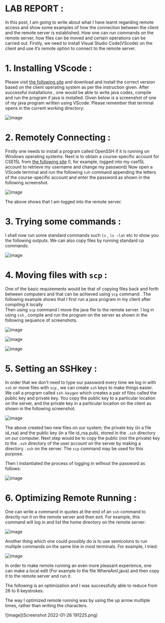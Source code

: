 # LAB REPORT :

In this post, I am going to write about what I have learnt regarding remote access and show some examples of how the  connection between the client and the remote server is established. 
How one can run commands  on the remote server,  how files can be moved and certain operations can be carried out. 
Firstly, we need to install Visual Studio Code(VScode) on the client and use it’s  remote option to connect to the remote server.

# 1. Installing VScode :

Please visit [the following site](https://code.visualstudio.com/) and download and install the correct version based on the client operating system as per the instruction given.
After successful installations , one would be able to write java codes, compile and run  the program if java is installed.
Given below is a screenshot of one of my java program written using VScode.  Please remember that terminal opens in the current working directory:

![image](https://user-images.githubusercontent.com/97653190/149418552-76011d5a-0039-477e-a034-a9164140124f.png)

# 2. Remotely Connecting :

Firstly one needs to install a program called OpenSSH if  it is running on Windows  operating systems.
Next is to  obtain a course-specific account for CSE15L from 
[the following site](https://sdacs.ucsd.edu/~icc/index.php)
(I, for example, logged into my cse15L account to retrieve my username and change my password)
Now open a VScode terminal and run the following `ssh` command appending the letters of the course-specific account and enter the password as shown in the following screenshot.

![image](https://user-images.githubusercontent.com/97653190/149418691-de7e49a5-251c-46a9-afe0-c491799a6ed7.png)

The above shows that I am logged into the remote server.

# 3. Trying some commands :

I shall now run some standard commands such `ls` , `ls –lat` etc  to show you the following outputs.
We can also copy files by running standard cp commands.

![image](https://user-images.githubusercontent.com/97653190/149418834-4a31204a-b9d1-43a0-a2c8-ddaba77aa200.png)

# 4. Moving files with `scp` :

One of the basic requirements would be that of copying files back and forth between computers and that can be achieved using `scp` command .
The following example shows that I first run a java program in my client after compiling it locally  
Then using `scp` command I move the java file to the remote server. 
I log in using `ssh` , compile and run the program on the server as shown in the following  sequence of screenshots.

![image](https://user-images.githubusercontent.com/97653190/149418978-580cbfeb-a02c-4e87-8c96-e9bae4572a48.png)

![image](https://user-images.githubusercontent.com/97653190/149419001-00d51a50-7235-460c-a84c-33b6b812e6d9.png)

![image](https://user-images.githubusercontent.com/97653190/149419042-35cba1cd-2755-4a79-812f-4393a33f9260.png)

# 5. Setting an SSHkey :

In order that we don’t need to type our password every time we log in with `ssh` or move files with `scp` , we can create `ssh` keys to make things easier. 
We call a program called `ssh-keygen` which creates a pair of files called the public key and private key. 
You copy the public key to a particular location on the server, and the private key in a particular location on the client as shown in the following screenshot.

![image](https://user-images.githubusercontent.com/97653190/149419294-24e1da5d-0ddb-4d17-8da9-9558d335d586.png)

The above created two new files on our system; the private key (in a file id_rsa) and the public key (in a file id_rsa.pub), stored in the `.ssh` directory on our computer.
Next step would be to  copy the public (not the private) key to the `.ssh` directory of the user account on the server by making a directory `.ssh` on the server.
The `scp` command may be used for this purpose.

Then I instantiated the process of logging in without the password as follows:

![image](https://user-images.githubusercontent.com/97653190/149576809-4c6f708b-3f23-41b6-b8a6-397951caadb9.png)


# 6. Optimizing Remote Running :

One can write a command in quotes at the end of an `ssh` command to directly run it on the remote server and then exit. 
For example, this command will log in and list the home directory on the remote server:

![image](https://user-images.githubusercontent.com/97653190/149419460-c3bf48b4-ab30-4d5c-b180-298f6827cdde.png)

Another thing which one could possibly do is to use semicolons to run multiple commands on the same line in most terminals. For example, I tried:

![image](https://user-images.githubusercontent.com/97653190/149419513-b625cc21-c0ed-44fb-bd8f-54889da78c97.png)

In order to make remote running an even more pleasant experience, one can make a local edit (For example to the file WhereAmI,java) and then copy it to the remote server and run it.

The following is an optimization and I was successfully able to reduce from 26 to 6 keystrokes.

The way I optimized remote running was by using the up arrow multiple times, rather than writing the characters. 

![image](Screenshot 2022-01-26 191225.png)
